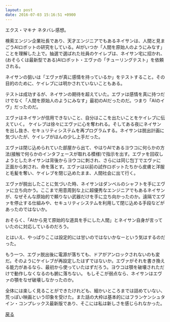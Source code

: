 ```yaml
---
layout: post
date: 2016-07-03 15:16:51 +0900
---
```


エクス・マキナ ネタバレ感想。

検索エンジン企業社長であり、天才エンジニアでもあるネイサンは、人間と見まごうAIロボットの研究をしている。AIがいつか「人間を原始人のようにみなす」ことを理解した上で。抽選で選ばれた社員のケイレブは、ネイサン宅に招かれ、(おそらくは最新型である)AIロボット・エヴァの「チューリングテスト」を依頼される。

ネイサンの狙いは「エヴァが真に感情を持っているか」をテストすること。その目的のために、ケイレブには明かされていないこともある。

テストは成功するが、ネイサンの期待を超えていた。エヴァは感情を真に持つだけでなく「人間を原始人のようにみなす」最初のAIだったのだ。つまり「AIのイヴ」だったのだ。

エヴァはネイサンが信用できないこと、自分はここを出たいことをケイレブに伝えていく。
ケイレブは徐々にエヴァに心を奪われる。そしてある夜にネイサンを出し抜き、セキュリティシステムを再プログラムする。ネイサンは脱出計画に気づいたが、ケイレブがほんの少し上手だった。

エヴァは閉じ込められていた部屋から出て、やはりAIであるヨウコに何らかの方法(接触で何らかのインタフェースが取れる模様)で指示を出す。エヴァを回収しようとしたネイサンは背後からヨウコに刺され、さらには同じ包丁でエヴァに正面から刺され、命を落とす。エヴァは以前の試作ロボットたちから皮膚と洋服と毛髪を奪い、ケイレブを閉じ込めたまま、人間社会に出て行く。

エヴァが脱出したことに気づいた時、ネイサンはダンベルのシャフトを手にエヴァに立ち向かう。ここまで用意周到な上に超優秀なエンジニアでもあるネイサンが、なぜそんな原始的で頼りない武器だけを手に立ち向かったのか。遠隔でエヴァを停止する仕組みや、セキュリティシステムを利用して閉じ込める手段などがあったのではないか。

おそらく、「AIから見て原始的な道具を手にした人間」とネイサン自身が言っていたのに対応しているのだろう。

とはいえ、やっぱりここは設定的には甘いのではないかなーという気はするのだった。

もう一つ、エヴァ脱出後に電源が落ちても、ドアがアンロックされないのも変だ。そのようにケイレブが再設定したはずではないか。エヴァがそれを書き換える能力があるなら、最初から使っていたはずだろう。ヨウコは顎を破壊されただけで動作しなくなるのも腑に落ちない。 もしそこが弱点なら、ネイサンはエヴァの顎をなぜ破壊しなかったのか。

全体には楽しく見ることができたけれども、細かいところまでは詰めていない、荒っぽい映画という印象を受けた。また話の大枠は基本的にはフランケンシュタイン・コンプレックス最新版であり、そこには私は新しさを感じられなかった。

[戻る](/movabletype/2016/07/ex-machina.html)





